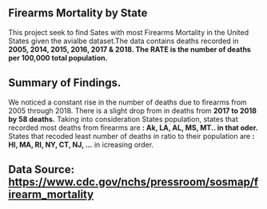 ## Firearms Mortality by State
This project seek to find Sates with most Firearms Mortality in the United States given the avialbe dataset.The data contains deaths recorded in **2005, 2014, 2015, 2016, 2017 & 2018. The RATE is the number of deaths per 100,000 total population.**
## Summary of Findings.
We noticed a constant rise in the number of deaths due to firearms from 2005 through 2018.
There is a slight drop from in deaths from **2017 to 2018 by 58 deaths.**
Taking into consideration States population, states that recorded most deaths from firearms are **: Ak, LA, AL, MS, MT.. in that oder.**
States that recoded least number of deaths in ratio to their population are **: HI, MA, RI, NY, CT, NJ, ...** in icreasing order.
## Data Source: https://www.cdc.gov/nchs/pressroom/sosmap/firearm_mortality
